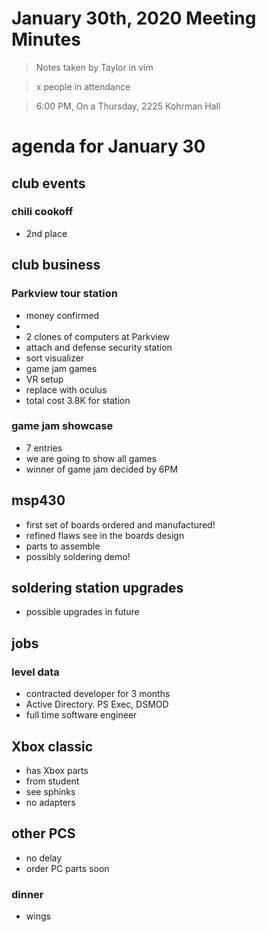 # January 30th, 2020 Meeting Minutes
> Notes taken by Taylor in vim

> x people in attendance

> 6:00 PM, On a Thursday, 2225 Kohrman Hall

# agenda for January 30

## club events

### chili cookoff
- 2nd place

## club business

### Parkview tour station
- money confirmed
- 
- 2 clones of computers  at Parkview
- attach and defense security station
- sort visualizer
- game jam games
- VR setup
- replace with oculus
- total cost 3.8K for station


### game jam showcase
-  7 entries
-  we are going to show all games
-  winner of game jam decided by 6PM

## msp430
- first set of boards ordered and manufactured!
- refined flaws see in the boards design
- parts to assemble 
- possibly soldering demo!

## soldering  station upgrades
- possible upgrades in future

## jobs

### level data
- contracted developer for 3 months
- Active Directory. PS Exec, DSMOD
- full time software engineer

## Xbox classic
- has Xbox parts
- from student
- see sphinks
-  no adapters

## other PCS
- no delay
- order PC parts soon

### dinner
- wings

